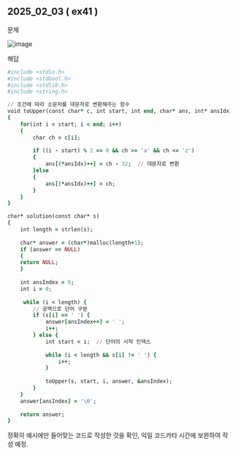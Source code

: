 ## 2025_02_03 ( ex41 )

문제 <br>

![image](https://github.com/user-attachments/assets/e7a566d6-117a-4d3f-9b1f-f75f4f36f118) <br>

해답 <br>

```ruby
#include <stdio.h>
#include <stdbool.h>
#include <stdlib.h>
#include <string.h>

// 조건에 따라 소문자를 대문자로 변환해주는 함수
void toUpper(const char* c, int start, int end, char* ans, int* ansIdx)
{
    for(int i = start; i < end; i++)
    {
        char ch = c[i];
        
        if ((i - start) % 2 == 0 && ch >= 'a' && ch <= 'z') 
        {
            ans[(*ansIdx)++] = ch - 32;  // 대문자로 변환
        }else 
        {
            ans[(*ansIdx)++] = ch;
        }
    }
}

char* solution(const char* s) 
{
    int length = strlen(s);
    
    char* answer = (char*)malloc(length+1);
    if (answer == NULL) 
    {
    return NULL;
    }
    
    int ansIndex = 0;
    int i = 0;
    
     while (i < length) {
        // 공백으로 단어 구분
        if (s[i] == ' ') {
            answer[ansIndex++] = ' ';
            i++;
        } else {
            int start = i;  // 단어의 시작 인덱스
            
            while (i < length && s[i] != ' ') {
                i++;
            }
            
            toUpper(s, start, i, answer, &ansIndex);
        }
    }
    answer[ansIndex] = '\0';
    
    return answer;
}

```

정확히 예시에만 들어맞는 코드로 작성한 것을 확인, 익일 코드카타 시간에 보완하여 작성 예정.

